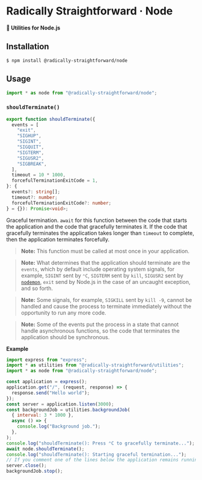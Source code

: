 # Radically Straightforward · Node

**🔨 Utilities for Node.js**

## Installation

```console
$ npm install @radically-straightforward/node
```

## Usage

```typescript
import * as node from "@radically-straightforward/node";
```

<!-- DOCUMENTATION START: ./source/index.mts -->

### `shouldTerminate()`

```typescript
export function shouldTerminate({
  events = [
    "exit",
    "SIGHUP",
    "SIGINT",
    "SIGQUIT",
    "SIGTERM",
    "SIGUSR2",
    "SIGBREAK",
  ],
  timeout = 10 * 1000,
  forcefulTerminationExitCode = 1,
}: {
  events?: string[];
  timeout?: number;
  forcefulTerminationExitCode?: number;
} = {}): Promise<void>;
```

Graceful termination. `await` for this function between the code that starts the application and the code that gracefully terminates it. If the code that gracefully terminates the application takes longer than `timeout` to complete, then the application terminates forcefully.

> **Note:** This function must be called at most once in your application.

> **Note:** What determines that the application should terminate are the `events`, which by default include operating system signals, for example, `SIGINT` sent by `⌃C`, `SIGTERM` sent by `kill`, `SIGUSR2` sent by [`nodemon`](https://npm.im/nodemon), `exit` send by Node.js in the case of an uncaught exception, and so forth.

> **Note:** Some signals, for example, `SIGKILL` sent by `kill -9`, cannot be handled and cause the process to terminate immediately without the opportunity to run any more code.

> **Note:** Some of the events put the process in a state that cannot handle asynchronous functions, so the code that terminates the application should be synchronous.

**Example**

```javascript
import express from "express";
import * as utilities from "@radically-straightforward/utilities";
import * as node from "@radically-straightforward/node";

const application = express();
application.get("/", (request, response) => {
  response.send("Hello world");
});
const server = application.listen(3000);
const backgroundJob = utilities.backgroundJob(
  { interval: 3 * 1000 },
  async () => {
    console.log("Background job.");
  },
);
console.log("shouldTerminate(): Press ⌃C to gracefully terminate...");
await node.shouldTerminate();
console.log("shouldTerminate(): Starting graceful termination...");
// If you comment one of the lines below the application remains running for 10 seconds, when ‘shouldTerminate()’ terminates it forcefully.
server.close();
backgroundJob.stop();
```

<!-- DOCUMENTATION END: ./source/index.mts -->
